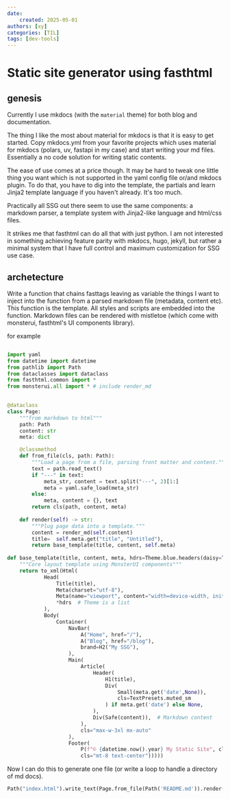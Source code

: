 ```yaml
---
date:
    created: 2025-05-01
authors: [xy]
categories: [TIL]
tags: [dev-tools]
---
```


# Static site generator using fasthtml
<!-- more -->
## genesis

Currently I use mkdocs (with the `material` theme) for both blog and documentation. 

The thing I like the most about material for mkdocs is that it is easy to get started. Copy mkdocs.yml from your favorite projects which uses material for mkdocs (polars, uv, fastapi in my case) and start writing your md files. Essentially a no code solution for writing static contents.

The ease of use comes at a price though. It may be hard to tweak one little thing you want which is not supported in the yaml config file or/and mkdocs plugin. To do that, you have to dig into the template, the partials and learn Jinja2 template language if you haven't already. It's too much.

Practically all SSG out there seem to use the same components: a markdown parser, a template system with Jinja2-like language and html/css files. 

It strikes me that fasthtml can do all that with just python. I am not interested in something achieving feature parity with mkdocs, hugo, jekyll, but rather a minimal system that I have full control and maximum customization for SSG use case. 

## archetecture

Write a function that chains fasttags leaving as variable the things I want to inject into the function from a parsed markdown file (metadata, content etc). This function is the template. All styles and scripts are embedded into the function.  Markdown files can be rendered with mistletoe (which come with monsterui,  fasthtml's UI components library).  

for example

```py

import yaml
from datetime import datetime
from pathlib import Path
from dataclasses import dataclass
from fasthtml.common import *
from monsterui.all import * # include render_md
    

@dataclass
class Page:
    """from markdown to html"""
    path: Path
    content: str
    meta: dict

    @classmethod
    def from_file(cls, path: Path):
        """Load a page from a file, parsing front matter and content."""
        text = path.read_text()
        if "---" in text:
            meta_str, content = text.split("---", 2)[1:]
            meta = yaml.safe_load(meta_str)
        else:
            meta, content = {}, text
        return cls(path, content, meta)
    
    def render(self) -> str:
        """Plug page data into a template."""        
        content = render_md(self.content)
        title=  self.meta.get("title", "Untitled"),
        return base_template(title, content, self.meta)
        
def base_template(title, content, meta, hdrs=Theme.blue.headers(daisy=True, highlightjs=True)) -> str:
    """Core layout template using MonsterUI components"""
    return to_xml(Html(
            Head(
                Title(title),
                Meta(charset="utf-8"),
                Meta(name="viewport", content="width=device-width, initial-scale=1.0"),
                *hdrs  # Theme is a list
            ),
            Body(
                Container(
                    NavBar(
                        A("Home", href="/"),
                        A("Blog", href="/blog"),
                        brand=H2("My SSG"),
                    ),
                    Main(
                        Article(
                            Header(
                                H1(title),
                                Div(
                                    Small(meta.get('date',None)),
                                    cls=TextPresets.muted_sm
                                ) if meta.get('date') else None,
                            ),
                            Div(Safe(content)),  # Markdown content
                        ),
                        cls="max-w-3xl mx-auto"
                    ),
                    Footer(
                        P(f"© {datetime.now().year} My Static Site", cls=TextPresets.muted_sm),
                        cls="mt-8 text-center")))))
```

Now I can do this to generate one file (or write a loop to handle a directory of md docs). 

```py
Path("index.html").write_text(Page.from_file(Path('README.md')).render())
```
